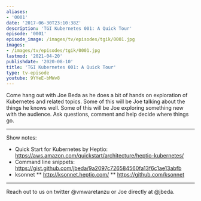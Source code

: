 ```yaml
---
aliases:
- '0001'
date: '2017-06-30T23:10:38Z'
description: 'TGI Kubernetes 001: A Quick Tour'
episode: '0001'
episode_image: /images/tv/episodes/tgik/0001.jpg
images:
- /images/tv/episodes/tgik/0001.jpg
lastmod: '2021-04-20'
publishdate: '2020-08-10'
title: 'TGI Kubernetes 001: A Quick Tour'
type: tv-episode
youtube: 9YYeE-bMWv8
---
```


Come hang out with Joe Beda as he does a bit of hands on exploration of Kubernetes and related topics.  Some of this will be Joe talking about the things he knows well.  Some of this will be Joe exploring something new with the audience.  Ask questions, comment and help decide where things go.

---
Show notes:
* Quick Start for Kubernetes by Heptio: https://aws.amazon.com/quickstart/architecture/heptio-kubernetes/
* Command line snippets: https://gist.github.com/jbeda/9a2097c726584560fa13f6c1ae13abfb
* ksonnet
** http://ksonnet.heptio.com/
** https://github.com/ksonnet

---
Reach out to us on twitter @vmwaretanzu or Joe directly at @jbeda.